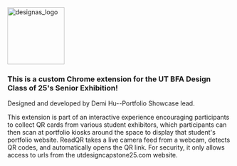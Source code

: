 <img width="128" alt="designas_logo" src="https://github.com/user-attachments/assets/0367b359-b444-428a-b897-b17f8d987c96" />

### This is a custom Chrome extension for the UT BFA Design Class of 25's Senior Exhibition!
Designed and developed by Demi Hu--Portfolio Showcase lead.

This extension is part of an interactive experience encouraging participants to collect QR cards from various student exhibitors, which participants can then scan at portfolio kiosks around the space to display that student's portfolio website. ReadQR takes a live camera feed from a webcam, detects QR codes, and automatically opens the QR link. For security, it only allows access to urls from the utdesigncapstone25.com website.

